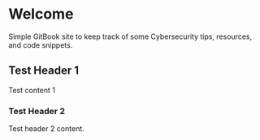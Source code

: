 # Welcome

Simple GitBook site to keep track of some Cybersecurity tips, resources, and code snippets.

## Test Header 1

Test content 1

### Test Header 2

Test header 2 content.
